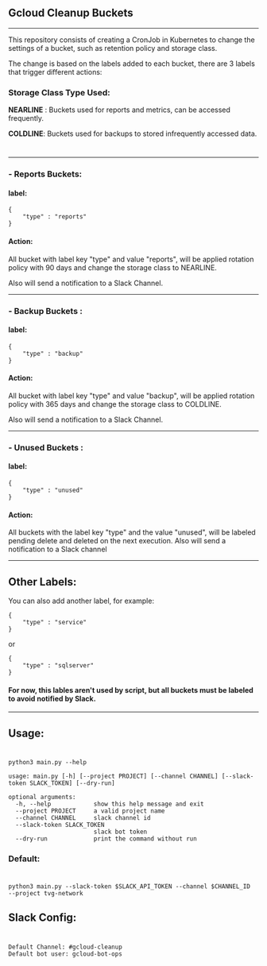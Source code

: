 ## Gcloud Cleanup Buckets
--------------------------------------------------------

This repository consists of creating a CronJob in Kubernetes to change the settings of a bucket, such as retention policy and storage class.

The change is based on the labels added to each bucket, there are 3 labels that trigger different actions:

### Storage Class Type Used:
**NEARLINE** : Buckets used for reports and metrics, can be accessed frequently.

**COLDLINE**: Buckets used for backups to stored infrequently accessed data.
#

--------------------------------------------------------
### - Reports Buckets:
#### label:
```
{
    "type" : "reports" 
}
```

#### Action:
All bucket with label key "type" and value "reports", will be applied rotation policy with 90 days and change the storage class to NEARLINE.

Also will send a notification to a Slack Channel.

--------------------------------------------------------

### - Backup Buckets :
#### label:
```
{
    "type" : "backup" 
}
```

#### Action:
All bucket with label key "type" and value "backup", will be applied rotation policy with 365 days and change the storage class to COLDLINE.

Also will send a notification to a Slack Channel.

--------------------------------------------------------

### - Unused Buckets :
#### label:
```
{
    "type" : "unused" 
}
```

#### Action:
All buckets with the label key "type" and the value "unused", will be labeled pending delete and deleted on the next execution. 
Also will send a notification to a Slack channel

--------------------------------------------------------
## Other Labels:
You can also add another label, for example:
```
{
    "type" : "service" 
}
```
or
```
{
    "type" : "sqlserver" 
}
```
#### For now, this lables aren't used by script, but all buckets must be labeled to avoid notified by Slack.

--------------------------------------------------------

## Usage:
#

```
python3 main.py --help

usage: main.py [-h] [--project PROJECT] [--channel CHANNEL] [--slack-token SLACK_TOKEN] [--dry-run]

optional arguments:
  -h, --help            show this help message and exit
  --project PROJECT     a valid project name
  --channel CHANNEL     slack channel id
  --slack-token SLACK_TOKEN
                        slack bot token
  --dry-run             print the command without run
```

### Default:  
#
```
python3 main.py --slack-token $SLACK_API_TOKEN --channel $CHANNEL_ID  --project tvg-network
```

## Slack Config:
#
```
Default Channel: #gcloud-cleanup
Default bot user: gcloud-bot-ops
```